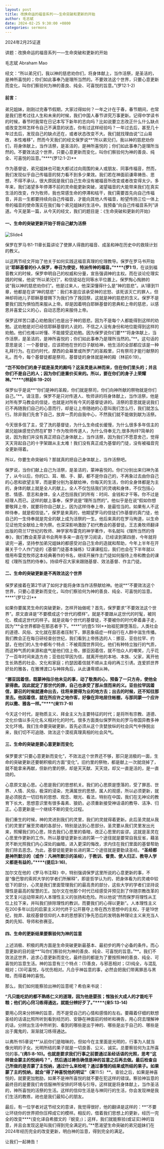 ```yaml
---
layout: post
title: 改换命运的福音系列一—生命突破和更新的开始
author: 毛志斌
date: 2024-02-25 9:30:00 +0800
categories: sermons
---
```


 2024年2月25证道

讲题：改换命运的福音系列一—生命突破和更新的开始

毛志斌 Abraham Mao

经文：“所以弟兄们，我以神的慈悲劝你们，将身体献上，当作活祭，是圣洁的，是神所喜悦的；你们如此事奉乃是理所当然的。不要效法这个世界，只要心意更新而变化，叫你们察验何为神的善良、纯全、可喜悦的旨意。”(罗12:1-2)

####  前言：

弟兄姐妹，刚刚过完春节假期，大家过得如何？一年之计在于春，春节期间，也常是我们思考过往人生和未来的时候，我们中国人春节讲究万事更新。记得中学读书的时候，春节时我常在日记本写下新年的志向吗？比如说要立志改正什么什么缺点或改变怎样怎样令自己不满意的状态，你有过这样经验吗？一年过去后，甚至几十年过去后，发现自己的缺点还在，或者状态改变不大。我们就找理由说“江山易改，本性难移”，然而今天我们的经文保罗说**“所以弟兄们，我以神的慈悲劝你们，将身体献上，当作活祭，是圣洁的，是神所喜悦的；你们如此事奉乃是理所当然的。不要效法这个世界，只要心意更新而变化，叫你们察验何为神的善良、纯全、可喜悦的旨意。”****(罗12:1-2)**

作为基督徒，弟兄姐妹也可能大都试过向周围的亲人或朋友、同事传福音，然而，我们发现似乎自己传福音的努力看不到多少果效。我们若在神面前谦卑祷告、思想，不得不承认，很大原因是我们自己生命没有被福音所改变或者改变得太少。多年来，我们渴望多年停滞不前的灵命能更新突破，渴望福音的大能带来我们在真实生活的改变，作为牧师，我也常感生命的停滞和枯干，我们需要首先向自己传福音，并且一生都要持续向自己传福音，才能向其他人传福音，盼望传扬三位一体上帝的福音的使命落实在我们每个弟兄姐妹的生活中。我预备“向自己传福音系列”讲道。今天是第一篇，从今天的经文，我们的题目是：《生命突破和更新的开始》

 

#### **一、生命的突破更新开始于将自己献为活祭**

![Slide4](/images/20240225/Slide4.JPG)

保罗在罗马书1-11章长篇讲论了使罪人得救的福音、成圣和神在历史中的救赎计划的教义。

以这两节经文开始了他关于如何实践这福音真理的伦理教导。保罗在罗马书开始说“**耶稣基督的仆人保罗，奉召为使徒，特派传神的福音。”****(罗1:1)**，在谈到福音教义的时候，保罗申明自己的权威和分量，宣告强调神的主权。而在谈论伦理实践的时候，他说“所以弟兄们”，和信徒站在同等水平位置上。保罗掏心掏肺的说“我以神的慈悲劝你们”。他是过来人，他深深懂得什么是“神的慈悲”。从1章到11章，他都是在讲“神的慈悲”：我们本是应该承受神的忿怒、该死该灭亡的罪人，但神却将祂儿子耶稣基督赐下为我们作了挽回祭，这就是神的慈悲的含义。保罗不是要我们因为惧怕而来服从上帝。却是因着明白耶稣基督的恩典和上帝的慈悲，以感恩并喜爱公义的心，自动志愿的来服侍上帝。

保罗这样苦口婆心劝勉我们也是出于神的慈悲。因为不是每个人都能得到这样的劝勉。这劝勉是对已经信耶稣基督的人说的，不信之人没有身份和地位能得到这样的劝勉。他们也难以听懂、不能接受这劝勉。因为保罗说你们要**“将身体献上，当作活祭，是圣洁的，是神所喜悦的；你们如此事奉乃是理所当然的。”**。这句话的意思是说：一个基督徒，应该把他在世的日子献给神，他生活的全部都应该是一种礼拜行为。在旧约时代，摩西的会幕里或所罗门的圣殿里，只有祭司才能行献祭的礼。而今，每个基督徒都是祭司，基督徒的身体就是神的殿（林前6:19）。

**“岂不知你们的身子就是圣灵的殿吗？这圣灵是从神而来，住在你们里头的；并且你们不是自己的人；因为你们是重价买来的。所以，要在你们的身子上荣耀神。”****(林前6:19-20)**

保罗似乎是说**“你们是神的圣殿，你们就是祭司，你们向神所献的祭物就是你们自己。”**。请注意，保罗不是只对传道人、牧师讲的将身体献上，当作活祭，他是对所有罗马教会的信徒，也就是对所有今天的基督徒讲的。活祭的意思就是说我们已不再随我们自己的心意而行，却是让上帝随祂的心意叫我们怎么行，我们就怎么行。除非我们先舍下自己，放弃一贯的自我中心，不然我们就不能做到献为活祭。

今天很多信了主，受了洗的基督徒，为什么生命成长缓慢，为什么很多多年信主的弟兄姐妹感觉仍然在旷野？作为牧师传道人，为什么侍奉无力,很多拘绊?简单的说，因为我们并没有真正把自己身体献上，当作活祭，因为我们不愿意舍己，觉得天天背起自己的十字架跟从主太难！我们没有真正成为基督的门徒，没有被福音完全更新得着。

所以，你要生命突破吗？那就真的把自己身体献上，当作活祭吧。

保罗说，当你们献上自己为活祭，是圣洁的，蒙神喜悦的。你们分别出来归神为圣了，从今以后，你的口、耳、眼、手、脚，都不是你自己的，不再象过去由你自己的心思和欲望主宰，而是要分别为圣献给神，你每天的生活，你的全身体都是为主的，身体的献上就是全人的献上。全人不仅包括我们的灵魂和身体，不仅包括心思、情感、意志和身体，全人还包括我们的所有：时间、金钱和才干等。你不过是经理人而已。这样的献上事奉，保罗说是“理所当然的”。他似乎是在说“假如你想要敬拜上帝，就要将你自己献上，因为这样侍奉上帝，是最恰当的。如果有人不这样侍奉，就是假信徒。”，保罗是来真的，他期望罗马的信徒们作基督的真门徒，他自己的一生侍奉就是完全的献上成为活祭的一生。他后来真的在罗马殉道，以生命见证他完全献给上帝为祭。也深深影响激励了初代教会的基督徒。王志勇牧师翻译出版的荷兰17世纪的牧师、神学家布雷克的神学著作，书名就叫《理所当然的侍奉》，我们教会麦芽读书会两年多来一直在学习阅读，已经读到第四册，今年就将读完一遍，坚持参加弟兄姐妹的都感受对自己生命的造就和帮助，今年上半年在开展关于个人作门徒的《基督门徒基本操练》12课课程后，我们也会在下半年就以借用布雷克牧师这本经典著作的书名，继续开展作主门徒如何服侍上帝和教会的课程《理所当然的侍奉》。持续呼召大家来跟随基督、效法基督、作主门徒。

 

#### **二、生命的突破更新是不再效法这个世界**

保罗紧接着在第2节讲了如何才能将身体当作活祭献给神。他说**“不要效法这个世界，只要心意更新而变化，叫你们察验何为神的善良、纯全、可喜悦的旨意。****”(罗12:2)**

如果你要属灵生命的突破更新，怎样开始做呢？首先，保罗要求“不要效法这个世界”。原文直译是“不要模成这个世代的模样”。就是不要跟从这世代的时髦，被同化、模成这世代的样子。就是说每个世代的基督徒，不要被你的时代牵着鼻子走，因为“**全世界都卧在那恶者手下。****”(约壹5:19)**始祖犯罪堕落后，人类社会的道德、风俗、文化就在那恶者压制下，罪恶象癌症一样自行在人群中滋生传播。我们教会正在每日研经查创世纪，我们看到上帝拣选的人：挪亚、亚伯拉罕、约瑟，在他们的人生中都有个特点：不被周围世界同化。他们有种特立独行的气质，而这种气质的来源和底气是他们信上帝。挪亚因着信，就不怕众人的嘲笑，几乎花了一百年时间来造方舟；亚伯拉罕因为信，就离开他的本地、本族、父家，离开他生长熟悉的社会、文化和家庭；约瑟因着信就不顺从主母的再三引诱。连爱抓世界好处的雅各，在雅博渡口与神摔角后，从此谦卑顺从神。

**“挪亚因着信，既蒙神指示他未见的事，动了敬畏的心，预备了一只方舟，使他全家得救。因此就定了那世代的罪，自己也承受了那从信而来的义。亚伯拉罕因着信，蒙召的时候就遵命出去，往将来要得为业的地方去；出去的时候，还不知往那里去。他因着信，就在所应许之地作客，好像在异地居住帐棚，与那同蒙一个应许的以撒、雅各一样。”****(来11:7-9)**

今天这个时代，是物质主义、拜金主义为主要特征的时代；是将所有宗教、道德、文化价值以多元化名义相对化的时代。很多方面类似保罗所处的罗马帝国异教多神文化环境。我们生命要突破更新，首先必须从这个贪婪放纵的社会风气中挣脱出来，我们切不可追随、效法这个漠视真理真相的社会风气。

 

#### **三、生命的突破是要心意更新而变化**

保罗要求“只要心意更新而变化”，不效法这个世界还不够，那只是消极的一面，生命的突破更新还要朝积极的方面“变化”。旧约里的祭物，都是献上一次就烧掉了，就不能拿来再献，但新约里的祭，却是天天献、天天烧，却又一直是活的，是一直烧的。

心意原文是心思。心思是我们的思想机关。我们的心思原是堕落的，受了罪恶、世界、人情、风俗，极深的浸染，充满属世的思想，属人的观感，所以必须更新，就是必须脱去一切旧有的思想、观念、眼光、看法，特别在中国，我们在无神论的教育下长大，思想意识里有很多毒素、狼奶，必须重新接受神话语的教导、洁净、归正。心意更新是一个继续不断的变化过程。

我们重生的时候，神的灵进到我们的灵里，我们的灵就得着更新。此后圣灵就从我们的灵里扩展至灵魂的各部分，特别是达到心思部分。圣灵要从我们灵里发出光来，照耀我们的心思，除去我们心思里的昏暗，改正心思里的妄谬。这就是圣灵在心思里作更新的工作。所以基督徒更新长进的第一个途径就是要常自我反省，藉圣灵不断光照我们内心深处的幽暗，进入更深的悔改，求内住在我们里面的基督帮助我们除去恶念。为此，基督徒能更新长进的第二个途径就是要勤读圣经。**“圣经都是神所默示的（或作：凡神所默示的圣经），于教训、督责、使人归正、教导人学义都是有益的，”****(提后3:16)**。

加尔文在他的《罗马书注释》中，特别强调保罗这里所说的心意更新的事，不是“像巴黎的索邦大学的学者们所解释”，即是哲学认为的，把身体看为的灵魂中较低下的部分，心灵是我们里面管理我们的最高贵的部分，这些大学的学者们坚持说理性是最高的智慧的王。加尔文在他那个时代已经感受并预见到了伴随宗教改革的文艺复兴运动带来的人本理性主义的张扬和危险。所以他说“然而保罗将理性从王位上拉下来，并叫我们排除理性的教训，而要我们的心得以更新”。人本理性主义在200多年以后的启蒙主义时代终于公开篡夺上帝在西方思想中的主权，于是19世纪，抛弃、敌视基督信仰的人本的思想家们争先恐后的发明各种理论主义来充当人类的先知、导师和弥赛亚。

 

#### **四、生命的更新结果要察验何为神的旨意**

上述消极、积极的两方面是生命突破更新最基本、最初步的两个必备的条件。而心意更新的目的是**“叫你们察验何为神的善良、纯全、可喜悦的旨意。”**。我们不效法这世界，追求心意更新而变化，最终目的都是为了要按照神的善良、纯全、可喜悦的旨意生活。神的旨意有三个特点：(1)善良，与邪恶相对；(2)纯全，与混乱相对；(3)可喜悦，与忧伤相对。凡合乎神旨意的事，必然会把我们带离罪恶与黑暗，而得着神的喜悦。

那么，我们如何能察验出神的旨意呢？希伯来书说：

**“凡只能吃奶的都不熟练仁义的道理，因为他是婴孩；惟独长大成人的才能吃干粮；他们的心窍习练得通达，就能分辨好歹了。”****(来5:13-14)**

要用心窍来分辨神的旨意，而不是受自己的心情和感情的左右。要藉着仔细的默想圣经的话语比照所听到看到经历的、安静在神面前的倾听和祷告，用心窍去理解神的话，分辨出生活中所听到、看到的哪些是出于神的、哪些是出于自己的、哪些是出于魔鬼的，渐渐就习练得通达。

以弗所书5章说**“从前你们是暗昧的，但如今在主里面是光明的，行事为人就当像光明的子女。光明所结的果子就是一切良善、公义、诚实。总要察验何为主所喜悦的事。”****(弗5:8-10)。**也就是要求我们行事之前要通过圣经话语的光照，思考“这样做会蒙主的悦纳吗？”，然后通过祷告确信是神的旨意之后再去做。最后检查自己所做的是否蒙了主悦纳，通过什么来检呢？通过事情的结果或所结的果子。如果蒙了主的悦纳，就会**“得了神喜悦他的明证”（来****11:5）**。查验之后，如果是神喜悦的，就要更加勉励，如果不是神所喜悦的就不要在犯这样的错误。察验神旨意的最终目的是要我们肯信服神所安排的环境与引导。这样就是将身体献上，当作圣洁的，神所喜悦的活祭的生活。这样的信仰生活是与神同行的生活，你会发现神是我们生活的教练，祂也是我们最知心的朋友。

 

最后，有一位学者对这节经文的意译，我觉得很好，他的翻译是这样的：**“不要让环绕你的世界把你压榨成它的模样。相反的，借着我们思想上的更新，经历一完全的改变****(变化译自希腊文的『蜕变』)；这样，我们就能察验(或证实)神的旨意，并且会发现这是叫我们得到完全满足的。”**愿渴望生命突破的弟兄姐妹们在2024年经历完全的改变更新，明白神的旨意，得到完全的满足。

让我们一起祷告！
